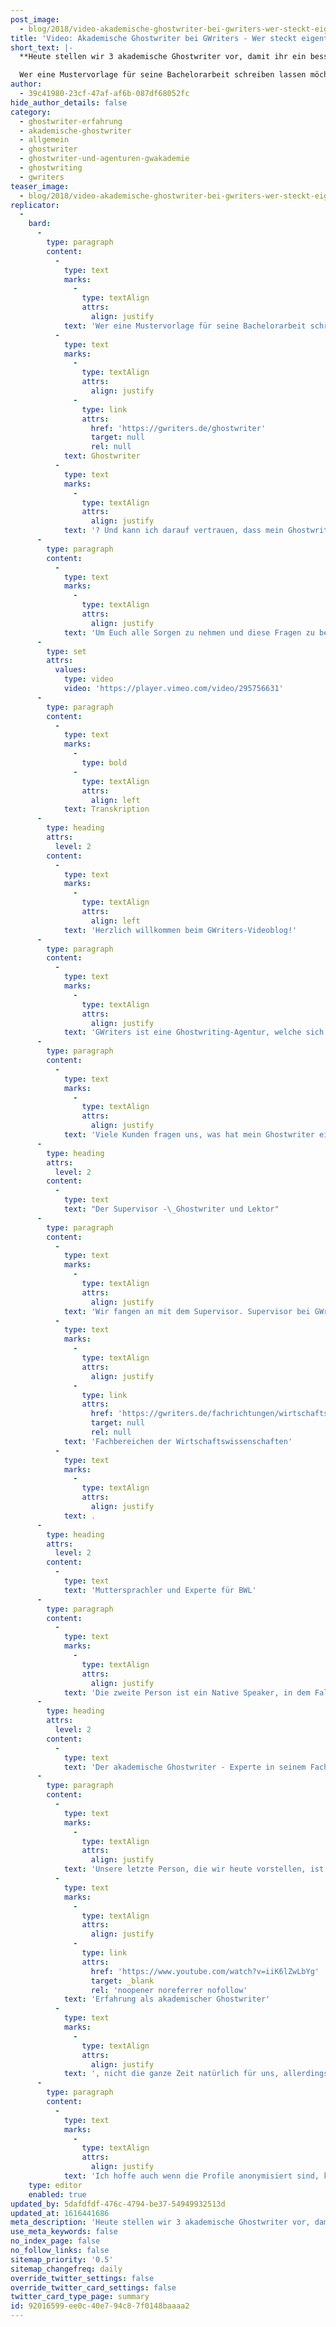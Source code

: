 ```yaml
---
post_image:
  - blog/2018/video-akademische-ghostwriter-bei-gwriters-wer-steckt-eigentlich-dahinter/marcel-Akademische_Ghostwriter_bei_GWriters-Thumbnail-e1539854356235.png
title: 'Video: Akademische Ghostwriter bei GWriters - Wer steckt eigentlich dahinter?'
short_text: |-
  **Heute stellen wir 3 akademische Ghostwriter vor, damit ihr ein besseres Verständnis von unserer Ghostwriting Agentur bekommen könnt.**

  Wer eine Mustervorlage für seine Bachelorarbeit schreiben lassen möchte und sich für einen Ghostwriter-Auftrag entscheidet, hat oft Bedenken: Wer schreibt eigentlich meinen Text? Wer arbeitet für meine Ghostwriting Agentur und welche Erfahrungen hat diese Person in meinem Fachgebiet? Was sind akademische Ghostwriter? Und kann ich darauf vertrauen, dass mein Ghostwriter sein bestes gibt?...
author:
  - 39c41980-23cf-47af-af6b-087df68052fc
hide_author_details: false
category:
  - ghostwriter-erfahrung
  - akademische-ghostwriter
  - allgemein
  - ghostwriter
  - ghostwriter-und-agenturen-gwakademie
  - ghostwriting
  - gwriters
teaser_image:
  - blog/2018/video-akademische-ghostwriter-bei-gwriters-wer-steckt-eigentlich-dahinter/marcel-Akademische_Ghostwriter_bei_GWriters-Thumbnail-e1539854356235.png
replicator:
  -
    bard:
      -
        type: paragraph
        content:
          -
            type: text
            marks:
              -
                type: textAlign
                attrs:
                  align: justify
            text: 'Wer eine Mustervorlage für seine Bachelorarbeit schreiben lassen möchte und sich für einen Ghostwriter-Auftrag entscheidet, hat oft Bedenken: Wer schreibt eigentlich meinen Text? Wer arbeitet für meine Ghostwriting Agentur und welche Erfahrungen hat diese Person in meinem Fachgebiet? Was sind akademische '
          -
            type: text
            marks:
              -
                type: textAlign
                attrs:
                  align: justify
              -
                type: link
                attrs:
                  href: 'https://gwriters.de/ghostwriter'
                  target: null
                  rel: null
            text: Ghostwriter
          -
            type: text
            marks:
              -
                type: textAlign
                attrs:
                  align: justify
            text: '? Und kann ich darauf vertrauen, dass mein Ghostwriter sein bestes gibt?'
      -
        type: paragraph
        content:
          -
            type: text
            marks:
              -
                type: textAlign
                attrs:
                  align: justify
            text: 'Um Euch alle Sorgen zu nehmen und diese Fragen zu beantworten, stellen wir euch in diesem Beitrag drei anonymisiert Profile von erfahrenen Experten aus unserem Ghostwriter-Team vor.'
      -
        type: set
        attrs:
          values:
            type: video
            video: 'https://player.vimeo.com/video/295756631'
      -
        type: paragraph
        content:
          -
            type: text
            marks:
              -
                type: bold
              -
                type: textAlign
                attrs:
                  align: left
            text: Transkription
      -
        type: heading
        attrs:
          level: 2
        content:
          -
            type: text
            marks:
              -
                type: textAlign
                attrs:
                  align: left
            text: 'Herzlich willkommen beim GWriters-Videoblog!'
      -
        type: paragraph
        content:
          -
            type: text
            marks:
              -
                type: textAlign
                attrs:
                  align: justify
            text: 'GWriters ist eine Ghostwriting-Agentur, welche sich spezialisiert hat auf die Erstellung wissenschaftlicher Texte. Heute haben wir das Thema “Akademische Ghostwriter bei GWriters - Wer steckt eigentlich dahinter?”.'
      -
        type: paragraph
        content:
          -
            type: text
            marks:
              -
                type: textAlign
                attrs:
                  align: justify
            text: 'Viele Kunden fragen uns, was hat mein Ghostwriter eigentlich für ein Profil. Wie im akademischen Ghostwriting üblich, sind beide Seiten anonym, dennoch möchten wir euch heute einmal drei Profile anonymisiert vorstellen und drei Experten aus unserem Hause einmal etwas beschreiben, damit ihr einen besseren Eindruck bekommt.'
      -
        type: heading
        attrs:
          level: 2
        content:
          -
            type: text
            text: "Der Supervisor -\_Ghostwriter und Lektor"
      -
        type: paragraph
        content:
          -
            type: text
            marks:
              -
                type: textAlign
                attrs:
                  align: justify
            text: 'Wir fangen an mit dem Supervisor. Supervisor bei GWriters sind ursprüngliche Ghostwriter, welche sich allerdings als Zweitkorrektor bewährt haben, da sie eine Vielzahl von Aufträgen bereits sehr erfolgreich abgeschlossen haben und für eine hohe Kundenzufriedenheit sorgen konnten. Unser Supervisor in dem Falle ist 47 Jahre alt, hat einen Diplomabschluss im wirtschaftswissenschaftlichen Bereich und über zehn Jahre Leistungserfahrung und Erfahrung in der Dozententätigkeit. Unser Supervisor hat über 100 erfolgreiche Aufträge korrekturgelesen und diverse Fehler erkannt und gebannt. Diese Aufträge umfassen natürlich wissenschaftliche Aufträge im größten Teil, einige fiktionale Aufträge, bei denen kein besonderes Fachwissen erforderlich ist, sondern rein das scharfe Auge unseres Supervisors und er bearbeitet Aufträge aus diversen '
          -
            type: text
            marks:
              -
                type: textAlign
                attrs:
                  align: justify
              -
                type: link
                attrs:
                  href: 'https://gwriters.de/fachrichtungen/wirtschaftswissenschaften'
                  target: null
                  rel: null
            text: 'Fachbereichen der Wirtschaftswissenschaften'
          -
            type: text
            marks:
              -
                type: textAlign
                attrs:
                  align: justify
            text: .
      -
        type: heading
        attrs:
          level: 2
        content:
          -
            type: text
            text: 'Muttersprachler und Experte für BWL'
      -
        type: paragraph
        content:
          -
            type: text
            marks:
              -
                type: textAlign
                attrs:
                  align: justify
            text: 'Die zweite Person ist ein Native Speaker, in dem Fall eine Dame. Sie ist 39 Jahre alt, hat in England gearbeitet, ist dort aufgewachsen und dementsprechend auch ihren MBA gemacht. Sie ist bereits mit zwölf Jahren Erfahrung als Universitätsdozentin dabei gewesen und nun in der Unternehmensberatung tätig. Sie arbeitet für eine große Unternehmensberatungsgesellschaft und ist auch auf dem internationalen Gebiet tätig. Ihr Spezialgebiet sind die Korrekturen englischer Texte, das Verfassen englischer Texte, Ghostwriting insbesondere zu BWL-Themen, da sie sich in dem Bereich besonders auskennt und die Erstellung von Präsentationen.'
      -
        type: heading
        attrs:
          level: 2
        content:
          -
            type: text
            text: 'Der akademische Ghostwriter - Experte in seinem Fachbereich'
      -
        type: paragraph
        content:
          -
            type: text
            marks:
              -
                type: textAlign
                attrs:
                  align: justify
            text: 'Unsere letzte Person, die wir heute vorstellen, ist der akademische Ghostwriter. In dem Fall 42 Jahre alt der Herr, er kommt aus den Ingenieurswissenschaften, hat ein Diplom in dem Bereich, was wir geprüft haben. 15 Jahre '
          -
            type: text
            marks:
              -
                type: textAlign
                attrs:
                  align: justify
              -
                type: link
                attrs:
                  href: 'https://www.youtube.com/watch?v=iiK6lZwLbYg'
                  target: _blank
                  rel: 'noopener noreferrer nofollow'
            text: 'Erfahrung als akademischer Ghostwriter'
          -
            type: text
            marks:
              -
                type: textAlign
                attrs:
                  align: justify
            text: ', nicht die ganze Zeit natürlich für uns, allerdings hat er entsprechende Arbeitsnachweise geliefert, welche uns überzeugt haben und sich natürlich bei diversen Aufträgen bereits bewährt. Favorisiert dementsprechend natürlich technische Themen und kommt auch häufig zum Einsatz, wenn größere Arbeiten geschrieben werden aus dem Bereich der Wirtschaftswissenschaften, also Wirtschaftsingenieurwesen zum Beispiel, wird er herangezogen, um in interdisziplinären Teams eben zu arbeiten und seine Expertise einzubringen.'
      -
        type: paragraph
        content:
          -
            type: text
            marks:
              -
                type: textAlign
                attrs:
                  align: justify
            text: 'Ich hoffe auch wenn die Profile anonymisiert sind, konnten wir euch ein etwas besseres Bild von unseren Ghostwritern geben und freue mich, dass ihr zugeschaut habt.'
    type: editor
    enabled: true
updated_by: 5dafdfdf-476c-4794-be37-54949932513d
updated_at: 1616441686
meta_description: 'Heute stellen wir 3 akademische Ghostwriter vor, damit ihr ein besseres Verständnis von unserer Ghostwriting Agentur bekommen könnt.'
use_meta_keywords: false
no_index_page: false
no_follow_links: false
sitemap_priority: '0.5'
sitemap_changefreq: daily
override_twitter_settings: false
override_twitter_card_settings: false
twitter_card_type_page: summary
id: 92016599-ee0c-40e7-94c8-7f0148baaaa2
---
```


